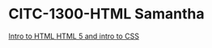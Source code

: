 # CITC-1300-HTML Samantha
<a href="intro_to_html/index.html" target="_blank" >Intro to HTML </a>
<a href="Demo/index.html" target="_blank" >HTML 5 and intro to CSS </a>